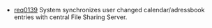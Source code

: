 * [req0139](https://github.com/DomainDrivenArchitecture/ddaRequirement/blob/master/en/requirements/req0139.md) System synchronizes user changed calendar/adressbook entries with central File Sharing Server.
